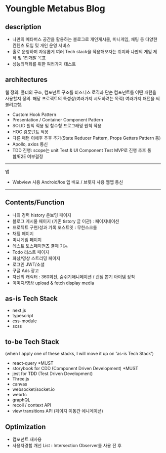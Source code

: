 # Youngble Metabus Blog

## description

- 나만의 메타버스 공간을 활용하는 블로그로 개인게시물, 미니게임, 채팅 등 다양한 컨텐츠 도입 및 개인 운영 서비스
- 홀로 운영하며 자유롭게 여러 Tech stack을 적용해보자는 취지와 나만의 게임 제작 및 1인개발 목표
- 성능최적화를 위한 여러가지 테스트

## architectures

웹
정의: 폴더의 구조, 컴포넌트 구조를 비즈니스 로직과 단순 컴포넌트를 어떤 패턴을 사용할지 정의.
해당 프로젝트의 특성상(여러가지 시도하려는 목적) 여러가지 패턴을 써볼려고함.

- Custom Hook Pattern
- Presentation / Container Component Pattern
- SOLID 원칙 적용 및 함수형 프로그래밍 원칙 적용
- HOC 컴포넌트 적용
- 다른 패턴 이해후 추후 추가(State Reducer Pattern, Props Getters Pattern 등)
- Apollo, axios 통신
- TDD 진행: scope는 unit Test & UI Component Test MVP로 진행 추후 통합/E2E 여부결정

---

앱

- Webview 사용 Android/Ios 앱 배포 / 브릿지 사용 웹앱 통신

---

## Contents/Function

- 나의 경력 history 온보딩 페이지
- 블로그 게시물 페이지 (기존 tistory 글 이관) : 페이지네이션
- 프로젝트 구현/성과 기록 포스트잇 : 무한스크롤
- 채팅 페이지
- 미니게임 페이지
- 테스트 토스페이먼츠 결제 기능
- Todo 리스트 페이지
- 화상/영상 스트리밍 페이지
- 로그인 JWT/소셜
- 구글 Ads 광고
- 자신의 캐릭터 : 360회전, 숨쉬기애니메이션 / 랜덤 뽑기 아이템 장착
- 이미지/영상 upload & fetch display media

## as-is Tech Stack

- next.js
- typescript
- css-module
- scss

## to-be Tech Stack

(when I apply one of these stacks, I will move it up on 'as-is Tech Stack')

- react-query \*MUST
- storybook for CDD (Component Driven Development) \*MUST
- jest for TDD (Test Driven Development)
- Three.js
- canvas
- websocket/socket.io
- webrtc
- graphQL
- recoil / context API
- view transitions API (페이지 이동간 에니메이션)

## Optimization

- 컴포넌트 재사용
- 사용자경험 개선 List : Intersection Observer를 사용 전 후
